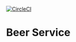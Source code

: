 [![CircleCI](https://app.circleci.com/pipelines/github/deepak-singla/beer-service.svg?style=svg)](https://app.circleci.com/pipelines/github/deepak-singla/beer-service)
# Beer Service

